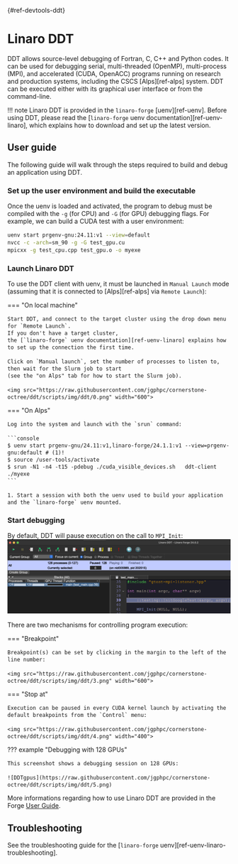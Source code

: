 [](){#ref-devtools-ddt}
# Linaro DDT

DDT allows source-level debugging of Fortran, C, C++ and Python codes.
It can be used for debugging serial, multi-threaded (OpenMP), multi-process (MPI), and accelerated (CUDA, OpenACC) programs running on research and production systems, including the CSCS [Alps][ref-alps] system.
DDT can be executed either with its graphical user interface or from the command-line.

!!! note
    Linaro DDT is provided in the `linaro-forge` [uenv][ref-uenv].
    Before using DDT, please read the [`linaro-forge` uenv documentation][ref-uenv-linaro], which explains how to download and set up the latest version.

## User guide

The following guide will walk through the steps required to build and debug an application using DDT.

### Set up the user environment and build the executable

Once the uenv is loaded and activated, the program to debug must be compiled with the `-g` (for CPU) and `-G` (for GPU) debugging flags.
For example, we can build a CUDA test with a user environment:

```bash
uenv start prgenv-gnu:24.11:v1 --view=default
nvcc -c -arch=sm_90 -g -G test_gpu.cu
mpicxx -g test_cpu.cpp test_gpu.o -o myexe
```

### Launch Linaro DDT

To use the DDT client with uenv, it must be launched in `Manual Launch` mode
(assuming that it is connected to [Alps][ref-alps] via `Remote Launch`):

=== "On local machine"

    Start DDT, and connect to the target cluster using the drop down menu for `Remote Launch`.
    If you don't have a target cluster,
    the [`linaro-forge` uenv documentation][ref-uenv-linaro] explains how to set up the connection the first time.

    Click on `Manual launch`, set the number of processes to listen to, then wait for the Slurm job to start 
    (see the "on Alps" tab for how to start the Slurm job).

    <img src="https://raw.githubusercontent.com/jgphpc/cornerstone-octree/ddt/scripts/img/ddt/0.png" width="600">

=== "On Alps"

    Log into the system and launch with the `srun` command:

    ```console
    $ uenv start prgenv-gnu/24.11:v1,linaro-forge/24.1.1:v1 --view=prgenv-gnu:default # (1)!
    $ source /user-tools/activate
    $ srun -N1 -n4 -t15 -pdebug ./cuda_visible_devices.sh   ddt-client   ./myexe
    ```

    1. Start a session with both the uenv used to build your application and the `linaro-forge` uenv mounted.



### Start debugging

By default, DDT will pause execution on the call to `MPI_Init`:
<img src="https://raw.githubusercontent.com/jgphpc/cornerstone-octree/ddt/scripts/img/ddt/1.png" width="600">

There are two mechanisms for controlling program execution:

=== "Breakpoint"

    Breakpoint(s) can be set by clicking in the margin to the left of the line number:

    <img src="https://raw.githubusercontent.com/jgphpc/cornerstone-octree/ddt/scripts/img/ddt/3.png" width="600">

=== "Stop at"

    Execution can be paused in every CUDA kernel launch by activating the default breakpoints from the `Control` menu:

    <img src="https://raw.githubusercontent.com/jgphpc/cornerstone-octree/ddt/scripts/img/ddt/4.png" width="400">


??? example  "Debugging with 128 GPUs"
    
    This screenshot shows a debugging session on 128 GPUs:

    ![DDTgpus](https://raw.githubusercontent.com/jgphpc/cornerstone-octree/ddt/scripts/img/ddt/5.png)

More informations regarding how to use Linaro DDT are provided in the Forge [User Guide](https://docs.linaroforge.com/latest/html/forge/index.html).

## Troubleshooting

See the troubleshooting guide for the [`linaro-forge` uenv][ref-uenv-linaro-troubleshooting].

